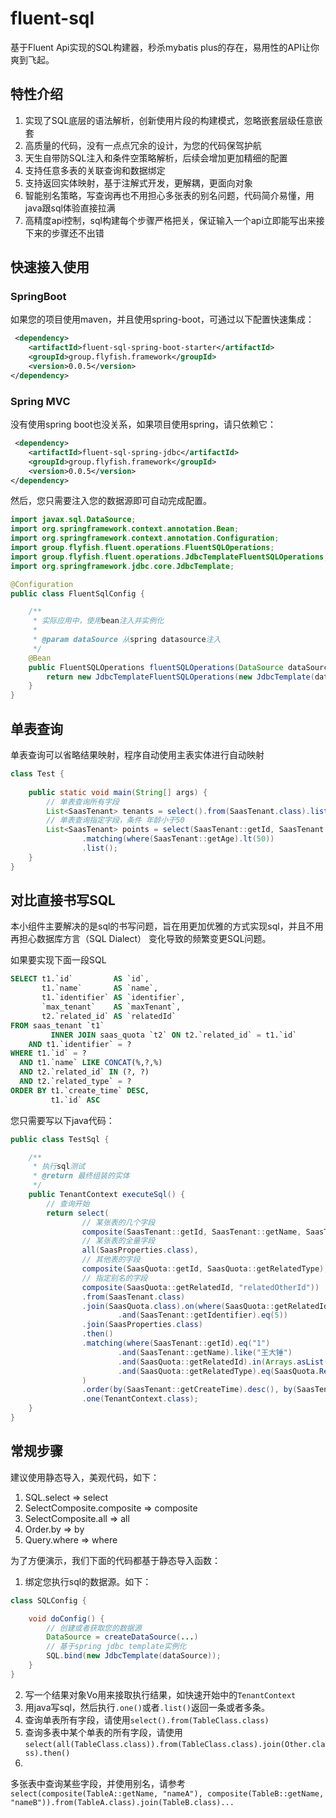 # fluent-sql

基于Fluent Api实现的SQL构建器，秒杀mybatis plus的存在，易用性的API让你爽到飞起。

## 特性介绍

1. 实现了SQL底层的语法解析，创新使用片段的构建模式，忽略嵌套层级任意嵌套
2. 高质量的代码，没有一点点冗余的设计，为您的代码保驾护航
3. 天生自带防SQL注入和条件空策略解析，后续会增加更加精细的配置
4. 支持任意多表的关联查询和数据绑定
5. 支持返回实体映射，基于注解式开发，更解耦，更面向对象
6. 智能别名策略，写查询再也不用担心多张表的别名问题，代码简介易懂，用java跟sql体验直接拉满
7. 高精度api控制，sql构建每个步骤严格把关，保证输入一个api立即能写出来接下来的步骤还不出错

## 快速接入使用

### SpringBoot
如果您的项目使用maven，并且使用spring-boot，可通过以下配置快速集成：
```xml
 <dependency>
    <artifactId>fluent-sql-spring-boot-starter</artifactId>
    <groupId>group.flyfish.framework</groupId>
    <version>0.0.5</version>
</dependency>
```

### Spring MVC
没有使用spring boot也没关系，如果项目使用spring，请只依赖它：
```xml
 <dependency>
    <artifactId>fluent-sql-spring-jdbc</artifactId>
    <groupId>group.flyfish.framework</groupId>
    <version>0.0.5</version>
</dependency>
```

然后，您只需要注入您的数据源即可自动完成配置。

```java
import javax.sql.DataSource;
import org.springframework.context.annotation.Bean;
import org.springframework.context.annotation.Configuration;
import group.flyfish.fluent.operations.FluentSQLOperations;
import group.flyfish.fluent.operations.JdbcTemplateFluentSQLOperations;
import org.springframework.jdbc.core.JdbcTemplate;

@Configuration
public class FluentSqlConfig {

    /**
     * 实际应用中，使用bean注入并实例化
     *
     * @param dataSource 从spring datasource注入
     */
    @Bean
    public FluentSQLOperations fluentSQLOperations(DataSource dataSource) {
        return new JdbcTemplateFluentSQLOperations(new JdbcTemplate(dataSource));
    }
}
```

## 单表查询
单表查询可以省略结果映射，程序自动使用主表实体进行自动映射

```java
class Test {
    
    public static void main(String[] args) {
        // 单表查询所有字段
        List<SaasTenant> tenants = select().from(SaasTenant.class).list();
        // 单表查询指定字段，条件 年龄小于50
        List<SaasTenant> points = select(SaasTenant::getId, SaasTenant::getName).from(SaasTenant.class)
                .matching(where(SaasTenant::getAge).lt(50))
                .list();
    }
}

```

## 对比直接书写SQL

本小组件主要解决的是sql的书写问题，旨在用更加优雅的方式实现sql，并且不用再担心数据库方言（SQL Dialect）
变化导致的频繁变更SQL问题。

如果要实现下面一段SQL

```sql
SELECT t1.`id`         AS `id`,
       t1.`name`       AS `name`,
       t1.`identifier` AS `identifier`,
       `max_tenant`    AS `maxTenant`,
       t2.`related_id` AS `relatedId`
FROM saas_tenant `t1`
         INNER JOIN saas_quota `t2` ON t2.`related_id` = t1.`id`
    AND t1.`identifier` = ?
WHERE t1.`id` = ?
  AND t1.`name` LIKE CONCAT(%,?,%)
  AND t2.`related_id` IN (?, ?)
  AND t2.`related_type` = ?
ORDER BY t1.`create_time` DESC,
         t1.`id` ASC
```

您只需要写以下java代码：

```java
public class TestSql {

    /**
     * 执行sql测试
     * @return 最终组装的实体
     */
    public TenantContext executeSql() {
        // 查询开始
        return select(
                // 某张表的几个字段
                composite(SaasTenant::getId, SaasTenant::getName, SaasTenant::getIdentifier),
                // 某张表的全量字段
                all(SaasProperties.class),
                // 其他表的字段
                composite(SaasQuota::getId, SaasQuota::getRelatedType),
                // 指定别名的字段
                composite(SaasQuota::getRelatedId, "relatedOtherId"))
                .from(SaasTenant.class)
                .join(SaasQuota.class).on(where(SaasQuota::getRelatedId).eq(SaasTenant::getId)
                        .and(SaasTenant::getIdentifier).eq(5))
                .join(SaasProperties.class)
                .then()
                .matching(where(SaasTenant::getId).eq("1")
                        .and(SaasTenant::getName).like("王大锤")
                        .and(SaasQuota::getRelatedId).in(Arrays.asList("5", "10"))
                        .and(SaasQuota::getRelatedType).eq(SaasQuota.RelatedType.TENANT)
                )
                .order(by(SaasTenant::getCreateTime).desc(), by(SaasTenant::getId).asc())
                .one(TenantContext.class);
    }
}
```

## 常规步骤

建议使用静态导入，美观代码，如下：

1. SQL.select => select
2. SelectComposite.composite => composite
3. SelectComposite.all => all
4. Order.by => by
5. Query.where => where

为了方便演示，我们下面的代码都基于静态导入函数：

1. 绑定您执行sql的数据源。如下：

```java
class SQLConfig {

    void doConfig() {
        // 创建或者获取您的数据源
        DataSource = createDataSource(...)
        // 基于spring jdbc template实例化
        SQL.bind(new JdbcTemplate(dataSource));
    }
}

```

2. 写一个结果对象Vo用来接取执行结果，如快速开始中的`TenantContext`
3. 用java写sql，然后执行`.one()`或者`.list()`返回一条或者多条。
4. 查询单表所有字段，请使用`select().from(TableClass.class)`
5. 查询多表中某个单表的所有字段，请使用`select(all(TableClass.class)).from(TableClass.class).join(Other.class).then()`
6.
多张表中查询某些字段，并使用别名，请参考`select(composite(TableA::getName, "nameA"), composite(TableB::getName, "nameB")).from(TableA.class).join(TableB.class)...`
